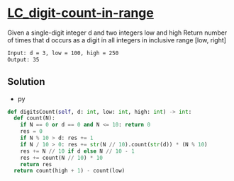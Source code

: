 # [LC_digit-count-in-range](https://leetcode.com/problems/digit-count-in-range)

Given a single-digit integer d and two integers low and high
Return number of times that d occurs as a digit in all integers in inclusive range [low, right]

```txt
Input: d = 3, low = 100, high = 250
Output: 35
```

## Solution

* py

```py
def digitsCount(self, d: int, low: int, high: int) -> int:
  def count(N):
    if N == 0 or d == 0 and N <= 10: return 0
    res = 0
    if N % 10 > d: res += 1
    if N / 10 > 0: res += str(N // 10).count(str(d)) * (N % 10)
    res += N // 10 if d else N // 10 - 1
    res += count(N // 10) * 10
    return res
  return count(high + 1) - count(low)
```
